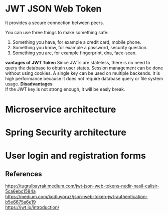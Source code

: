 # JWT JSON Web Token
It provides a secure connection between peers.  

You can use three things to make something safe:  

1. Something you have, for example a credit card, mobile phone.  
2. Something you know, for example a password, security question.  
3. Something you are, for example fingerprint, dna, face-scan.  

**vantages of JWT Token**
Since JWTs are stateless, there is no need to query the database to obtain user states.
Session management can be done without using cookies.
A single key can be used on multiple backends.
It is high performance because it does not require database query or file system usage.
**Disadvantages**  
If the JWT key is not strong enough, it will be easly break.  

# Microservice architecture
# Spring Security architecture
# User login and registration forms



## References
https://tugrulbayrak.medium.com/jwt-json-web-tokens-nedir-nasil-calisir-5ca6ebc1584a    
https://medium.com/kodluyoruz/json-web-token-jwt-authentication-b5e6675a6e19  
https://jwt.io/introduction/  
